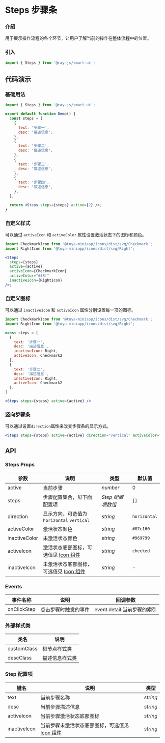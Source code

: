 <!-- ---
category: 展示
--- -->

# Steps 步骤条

### 介绍

用于展示操作流程的各个环节，让用户了解当前的操作在整体流程中的位置。

### 引入

```jsx
import { Steps } from '@ray-js/smart-ui';
```

## 代码演示

### 基础用法

```jsx
import { Steps } from '@ray-js/smart-ui';

export default function Demo() {
  const steps = [
    {
      text: '步骤一',
      desc: '描述信息',
    },
    {
      text: '步骤二',
      desc: '描述信息',
    },
    {
      text: '步骤三',
      desc: '描述信息',
    },
    {
      text: '步骤四',
      desc: '描述信息',
    },
  ];

  return <Steps steps={steps} active={2} />;
}
```

### 自定义样式

可以通过 `activeIcon` 和 `activeColor` 属性设置激活状态下的图标和颜色。

```jsx
import CheckmarkIcon from '@tuya-miniapp/icons/dist/svg/Checkmark';
import RightIcon from '@tuya-miniapp/icons/dist/svg/Right';

<Steps
  steps={steps}
  active={active}
  activeIcon={CheckmarkIcon}
  activeColor="#38f"
  inactiveIcon={RightIcon}
/>;
```

### 自定义图标

可以通过 `inactiveIcon` 和 `activeIcon` 属性分别设置每一项的图标。

```jsx
import CheckmarkIcon from '@tuya-miniapp/icons/dist/svg/Checkmark';
import RightIcon from '@tuya-miniapp/icons/dist/svg/Right';

const steps = [
  {
    text: '步骤一',
    desc: '描述信息',
    inactiveIcon: Right,
    activeIcon: Checkmark2
  },
  {
    text: '步骤二',
    desc: '描述信息',
    inactiveIcon: Right,
    activeIcon: Checkmark2
  },
]

<Steps steps={steps} active={active} />
```

### 竖向步骤条

可以通过设置`direction`属性来改变步骤条的显示方式。

```jsx
<Steps steps={steps} active={active} direction="vertical" activeColor="#ee0a24" />
```

## API

### Steps Props

| 参数          | 说明                                             | 类型              | 默认值       |
| ------------- | ------------------------------------------------ | ----------------- | ------------ |
| active        | 当前步骤                                         | _number_          | 0            |
| steps         | 步骤配置集合，见下面配置项                       | _Step 配置项数组_ | `[]`         |
| direction     | 显示方向，可选值为 `horizontal` `vertical`       | _string_          | `horizontal` |
| activeColor   | 激活状态颜色                                     | _string_          | `#07c160`    |
| inactiveColor | 未激活状态颜色                                   | _string_          | `#969799`    |
| activeIcon    | 激活状态底部图标，可选值见 [Icon 组件](#/icon)   | _string_          | `checked`    |
| inactiveIcon  | 未激活状态底部图标，可选值见 [Icon 组件](#/icon) | _string_          | -            |

### Events

| 事件名称    | 说明                 | 回调参数                    |
| ----------- | -------------------- | --------------------------- |
| onClickStep | 点击步骤时触发的事件 | event.detail:当前步骤的索引 |

### 外部样式类

| 类名        | 说明           |
| ----------- | -------------- |
| customClass | 根节点样式类   |
| descClass   | 描述信息样式类 |

### Step 配置项

| 键名         | 说明                                                     | 类型     |
| ------------ | -------------------------------------------------------- | -------- |
| text         | 当前步骤名称                                             | _string_ |
| desc         | 当前步骤描述信息                                         | _string_ |
| activeIcon   | 当前步骤激活状态底部图标                                 | _string_ |
| inactiveIcon | 当前步骤未激活状态底部图标，可选值见 [Icon 组件](#/icon) | _string_ |
